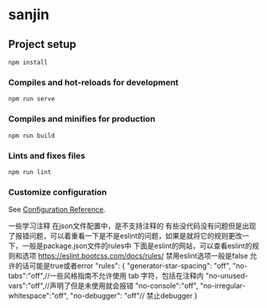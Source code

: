# sanjin

## Project setup
```
npm install
```

### Compiles and hot-reloads for development
```
npm run serve
```

### Compiles and minifies for production
```
npm run build
```

### Lints and fixes files
```
npm run lint
```

### Customize configuration
See [Configuration Reference](https://cli.vuejs.org/config/).

一些学习注释
在json文件配置中，是不支持注释的
有些没代码没有问题但是出现了报错问题，可以着重看一下是不是eslint的问题，如果是就将它的规则更改一下，一般是package.json文件的rules中
下面是eslint的网站，可以查看eslint的规则和选项
https://eslint.bootcss.com/docs/rules/
禁用eslint选项一般是false
允许的话可能是true或者error
"rules": {
      "generator-star-spacing": "off",
      "no-tabs":"off",//一些风格指南不允许使用 tab 字符，包括在注释内
      "no-unused-vars":"off",//声明了但是未使用就会报错
      "no-console":"off",
      "no-irregular-whitespace":"off",
      "no-debugger": "off"// 禁止debugger
  }

